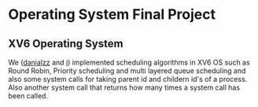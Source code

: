 # Operating System Final Project

## XV6 Operating System

We ([danialzz](https://github.com/Danialzz) and [i](https://github.com/amirhoseinRj)) implemented scheduling algorithms in XV6 OS such as Round Robin, Priority scheduling and multi layered queue scheduling and also some system calls for taking parent id and childern id's of a process. Also another system call that returns how many times a system call has been called.
